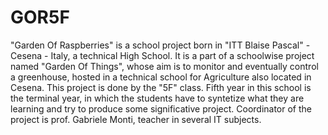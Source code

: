 GOR5F
=====

"Garden Of Raspberries" is a school project born in "ITT Blaise Pascal" - Cesena - Italy, a technical High School. 
It is a part of a schoolwise project named "Garden Of Things", whose aim is to monitor and eventually control a greenhouse, hosted in a technical school for Agriculture also located in Cesena. 
This project is done by the "5F" class. Fifth year in this school is the terminal year, in which the students have to syntetize what they are learning and try to produce some significative project. 
Coordinator of the project is prof. Gabriele Monti, teacher in several IT subjects.
